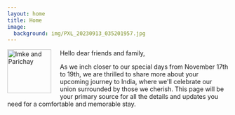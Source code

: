 ```yaml
---
layout: home
title: Home
image:
  background: img/PXL_20230913_035201957.jpg
---
```


<img src="img/PXL_20230913_035201957.jpg" alt="Imke and Parichay" align="left" background-size ="cover" height="100vh" style="margin-right: 20px"/>
Hello dear friends and family,

As we inch closer to our special days from November 17th to 19th, we are thrilled to share more about your upcoming journey to India, where we'll celebrate our union surrounded by those we cherish. This page will be your primary source for all the details and updates you need for a comfortable and memorable stay.


